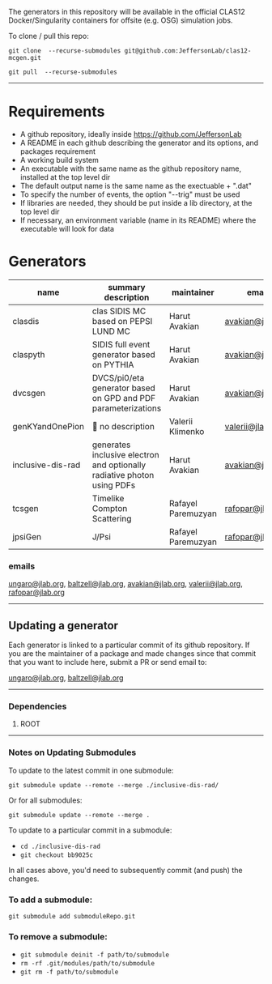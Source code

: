 The generators in this repository will be available in the official CLAS12 Docker/Singularity containers for offsite (e.g. OSG) simulation jobs.

To clone / pull this repo:

`git clone  --recurse-submodules git@github.com:JeffersonLab/clas12-mcgen.git`

`git pull  --recurse-submodules`

---

# Requirements

- A github repository, ideally inside https://github.com/JeffersonLab
- A README in each github describing the generator and its options, and packages requirement
- A working build system 
- An executable with the same name as the github repository name, installed at the top level dir
- The default output name is the same name as the exectuable + ".dat"
- To specify the number of events, the option "--trig" must be used
- If libraries are needed, they should be put inside a lib directory, at the top level dir
- If necessary, an environment variable (name in its README) where the executable will look for data


# Generators 

name                 | summary description      | maintainer        | email             | requirements met
-------------------- | ------------------------ | ----------------- | ----------------- | ---------------------
clasdis              |  clas SIDIS MC based on PEPSI LUND MC                                    | Harut Avakian     |  avakian@jlab.org | :red_circle: 
claspyth             | SIDIS full event generator based on PYTHIA                               | Harut Avakian     |  avakian@jlab.org |  :red_circle: 
dvcsgen              | DVCS/pi0/eta generator based on GPD and PDF parameterizations            | Harut Avakian     |  avakian@jlab.org | :red_circle: 
genKYandOnePion      |  :red_circle: no description                                             | Valerii Klimenko  |  valerii@jlab.org | :red_circle: 
inclusive-dis-rad    | generates inclusive electron and optionally radiative photon using PDFs  | Harut Avakian     |  avakian@jlab.org | :red_circle: 
tcsgen               | Timelike Compton Scattering                                              | Rafayel Paremuzyan | rafopar@jlab.org | :red_circle: 
jpsiGen              | J/Psi                                                                    | Rafayel Paremuzyan | rafopar@jlab.org | :red_circle: 


### emails

ungaro@jlab.org, baltzell@jlab.org, avakian@jlab.org, valerii@jlab.org, rafopar@jlab.org

---

## Updating a generator

Each generator is linked to a particular commit of its github repository.
If you are the maintainer of a package and made changes since that commit that you want to include here, submit a PR or send email to:

ungaro@jlab.org, baltzell@jlab.org

---

### Dependencies

1. ROOT

---

### Notes on Updating Submodules

To update to the latest commit in one submodule:

`git submodule update --remote --merge ./inclusive-dis-rad/`

Or for all submodules:

`git submodule update --remote --merge .`

To update to a particular commit in a submodule:

* `cd ./inclusive-dis-rad`
* `git checkout bb9025c`

In all cases above, you'd need to subsequently commit (and push) the changes.



### To add a submodule:

`git submodule add submoduleRepo.git` 

### To remove a submodule:


* `git submodule deinit -f path/to/submodule`
* `rm -rf .git/modules/path/to/submodule`
* `git rm -f path/to/submodule`


